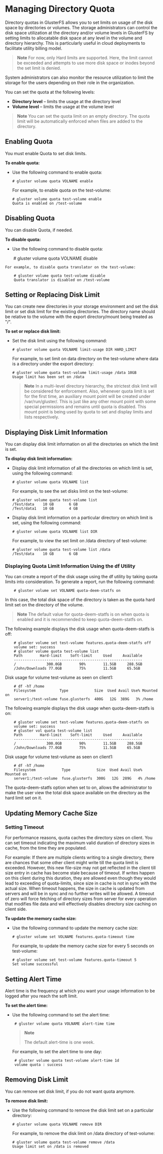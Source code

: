 # Managing Directory Quota

Directory quotas in GlusterFS allows you to set limits on usage of the disk
space by directories or volumes. The storage administrators can control
the disk space utilization at the directory and/or volume levels in
GlusterFS by setting limits to allocatable disk space at any level in
the volume and directory hierarchy. This is particularly useful in cloud
deployments to facilitate utility billing model.

> **Note**
> For now, only Hard limits are supported. Here, the limit cannot be
> exceeded and attempts to use more disk space or inodes beyond the set
> limit is denied.

System administrators can also monitor the resource utilization to limit
the storage for the users depending on their role in the organization.

You can set the quota at the following levels:

-   **Directory level** – limits the usage at the directory level
-   **Volume level** – limits the usage at the volume level

> **Note**
> You can set the quota limit on an empty directory. The quota limit will be
> automatically enforced when files are added to the directory.

## Enabling Quota

You must enable Quota to set disk limits.

**To enable quota:**

-   Use the following command to enable quota:

        # gluster volume quota VOLNAME enable

    For example, to enable quota on the test-volume:

        # gluster volume quota test-volume enable
        Quota is enabled on /test-volume

## Disabling Quota

You can disable Quota, if needed.

**To disable quota:**

-   Use the following command to disable quota:

        # gluster volume quota VOLNAME disable

    For example, to disable quota translator on the test-volume:

        # gluster volume quota test-volume disable
        Quota translator is disabled on /test-volume

## Setting or Replacing Disk Limit

You can create new directories in your storage environment and set the
disk limit or set disk limit for the existing directories. The directory
name should be relative to the volume with the export directory/mount
being treated as "/".

**To set or replace disk limit:**

-   Set the disk limit using the following command:

        # gluster volume quota VOLNAME limit-usage DIR HARD_LIMIT

    For example, to set limit on data directory on the test-volume where
    data is a directory under the export directory:

        # gluster volume quota test-volume limit-usage /data 10GB
        Usage limit has been set on /data

    > **Note**
    > In a multi-level directory hierarchy, the strictest disk limit
    > will be considered for enforcement. Also, whenever quota limit
    > is set for the first time, an auxiliary mount point will be
    > created under /var/run/gluster/<VOLNAME>. This is just like any
    > other mount point with some special permissions and remains until
    > quota is disabled. This mount point is being used by quota to set
    > and display limits and lists respectively.

## Displaying Disk Limit Information

You can display disk limit information on all the directories on which
the limit is set.

**To display disk limit information:**

-   Display disk limit information of all the directories on which limit
    is set, using the following command:

        # gluster volume quota VOLNAME list

    For example, to see the set disks limit on the test-volume:

        # gluster volume quota test-volume list
        /Test/data    10 GB       6 GB
        /Test/data1   10 GB       4 GB

-   Display disk limit information on a particular directory on which
    limit is set, using the following command:

        # gluster volume quota VOLNAME list DIR

    For example, to view the set limit on /data directory of test-volume:

        # gluster volume quota test-volume list /data
        /Test/data    10 GB       6 GB

### Displaying Quota Limit Information Using the df Utility

You can create a report of the disk usage using the df utility by taking quota limits into consideration. To generate a report, run the following command:

        # gluster volume set VOLNAME quota-deem-statfs on

In this case, the total disk space of the directory is taken as the quota hard limit set on the directory of the volume.

>**Note**
>The default value for quota-deem-statfs is on when quota is enabled and it is recommended to keep quota-deem-statfs on.

The following example displays the disk usage when quota-deem-statfs is off:

        # gluster volume set test-volume features.quota-deem-statfs off
        volume set: success
        # gluster volume quota test-volume list
        Path        Hard-limit    Soft-limit     Used     Available
        -----------------------------------------------------------
        /              300.0GB        90%        11.5GB     288.5GB
        /John/Downloads 77.0GB        75%        11.5GB     65.5GB

Disk usage for volume test-volume as seen on client1:

        # df -hT /home
        Filesystem           Type            Size  Used Avail Use% Mounted on
        server1:/test-volume fuse.glusterfs  400G   12G  389G   3% /home

The following example displays the disk usage when quota-deem-statfs is on:

        # gluster volume set test-volume features.quota-deem-statfs on
        volume set: success
        # gluster vol quota test-volume list
        Path        Hard-limit    Soft-limit     Used     Available
        -----------------------------------------------------------
        /              300.0GB        90%        11.5GB     288.5GB
        /John/Downloads 77.0GB        75%        11.5GB     65.5GB

Disk usage for volume test-volume as seen on client1:

        # df -hT /home
        Filesystem            Type            Size  Used Avail Use% Mounted on
        server1:/test-volume  fuse.glusterfs  300G   12G  289G   4% /home

The quota-deem-statfs option when set to on, allows the administrator to make the user view the total disk space available on the directory as the hard limit set on it.

## Updating Memory Cache Size

### Setting Timeout

For performance reasons, quota caches the directory sizes on client. You
can set timeout indicating the maximum valid duration of directory sizes
in cache, from the time they are populated.

For example: If there are multiple clients writing to a single
directory, there are chances that some other client might write till the
quota limit is exceeded. However, this new file-size may not get
reflected in the client till size entry in cache has become stale
because of timeout. If writes happen on this client during this
duration, they are allowed even though they would lead to exceeding of
quota-limits, since size in cache is not in sync with the actual size.
When timeout happens, the size in cache is updated from servers and will
be in sync and no further writes will be allowed. A timeout of zero will
force fetching of directory sizes from server for every operation that
modifies file data and will effectively disables directory size caching
on client side.

**To update the memory cache size:**

-   Use the following command to update the memory cache size:

        # gluster volume set VOLNAME features.quota-timeout time

    For example, to update the memory cache size for every 5 seconds on
    test-volume:

        # gluster volume set test-volume features.quota-timeout 5
        Set volume successful

## Setting Alert Time

Alert time is the frequency at which you want your usage information to be logged after you reach the soft limit.

**To set the alert time:**

-  Use the following command to set the alert time:

        # gluster volume quota VOLNAME alert-time time

    >**Note**
    >
    >The default alert-time is one week.

    For example, to set the alert time to one day:

        # gluster volume quota test-volume alert-time 1d
        volume quota : success

## Removing Disk Limit

You can remove set disk limit, if you do not want quota anymore.

**To remove disk limit:**

-   Use the following command to remove the disk limit set on a particular directory:

        # gluster volume quota VOLNAME remove DIR

    For example, to remove the disk limit on /data directory of
    test-volume:

        # gluster volume quota test-volume remove /data
        Usage limit set on /data is removed
